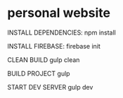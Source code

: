 # personal website

INSTALL DEPENDENCIES:
npm install

INSTALL FIREBASE:
firebase init

CLEAN BUILD
gulp clean

BUILD PROJECT
gulp

START DEV SERVER
gulp dev